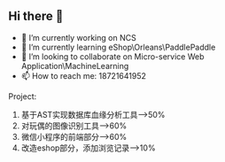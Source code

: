 ## Hi there 👋
- 🔭 I’m currently working on NCS
- 🌱 I’m currently learning eShop\Orleans\PaddlePaddle
- 👯 I’m looking to collaborate on Micro-service Web Application\MachineLearning
- 📫 How to reach me: 18721641952

Project:
  1. 基于AST实现数据库血缘分析工具-->50%
  2. 对玩偶的图像识别工具-->60%        
  3. 微信小程序的前端部分-->60%
  4. 改造eshop部分，添加浏览记录-->10%
  
<!--
**JiangYueLin7/JiangYueLin7** is a ✨ _special_ ✨ repository because its `README.md` (this file) appears on your GitHub profile.

Here are some ideas to get you started:

- 🔭 I’m currently working on NCS
- 🌱 I’m currently learning eShop\Orleans\PaddlePaddle
- 👯 I’m looking to collaborate on MachineLearning
- 🤔 I’m looking for help with ...
- 💬 Ask me about ...
- 📫 How to reach me: 18721641952
- 😄 Pronouns: ...
- ⚡ Fun fact: ...
-->
